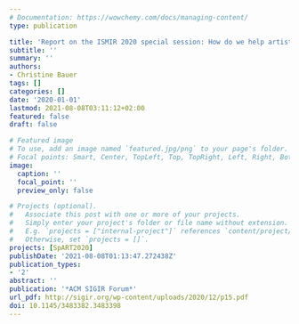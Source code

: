 ```yaml
---
# Documentation: https://wowchemy.com/docs/managing-content/
type: publication

title: 'Report on the ISMIR 2020 special session: How do we help artists?'
subtitle: ''
summary: ''
authors:
- Christine Bauer
tags: []
categories: []
date: '2020-01-01'
lastmod: 2021-08-08T03:11:12+02:00
featured: false
draft: false

# Featured image
# To use, add an image named `featured.jpg/png` to your page's folder.
# Focal points: Smart, Center, TopLeft, Top, TopRight, Left, Right, BottomLeft, Bottom, BottomRight.
image:
  caption: ''
  focal_point: ''
  preview_only: false

# Projects (optional).
#   Associate this post with one or more of your projects.
#   Simply enter your project's folder or file name without extension.
#   E.g. `projects = ["internal-project"]` references `content/project/deep-learning/index.md`.
#   Otherwise, set `projects = []`.
projects: [SpART2020]
publishDate: '2021-08-08T01:13:47.272438Z'
publication_types:
- '2'
abstract: ''
publication: '*ACM SIGIR Forum*'
url_pdf: http://sigir.org/wp-content/uploads/2020/12/p15.pdf
doi: 10.1145/3483382.3483398
---
```

